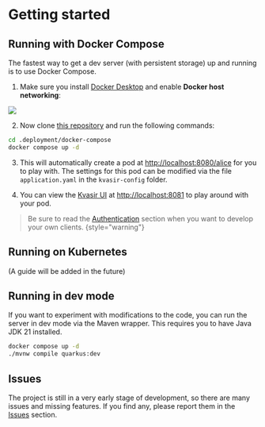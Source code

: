 # Getting started

## Running with Docker Compose

The fastest way to get a dev server (with persistent storage) up and running is to use Docker Compose.

1. Make sure you install <a href="https://www.docker.com/products/docker-desktop/#:~:text=Download%20Docker%20Desktop" target="_blank">Docker Desktop</a> and enable **Docker host networking**:

![](docker_host_networking.png)

2. Now clone [this repository](https://gitlab.ilabt.imec.be/kvasir/kvasir-server) and run the following commands:

```bash
cd .deployment/docker-compose
docker compose up -d
```

3. This will automatically create a pod at <a href="http://localhost:8080/alice" target="_blank">http://localhost:8080/alice</a> for you to play with.
The settings for this pod can be modified via the file `application.yaml` in the `kvasir-config` folder.

4. You can view the [Kvasir UI](Kvasir-UI.md) at <a href="http://localhost:8081" target="_blank">http://localhost:8081</a> to play around with your pod. 

> Be sure to read the [Authentication](Authentication.md) section when you want to develop your own clients.
{style="warning"}



## Running on Kubernetes
(A guide will be added in the future)

## Running in dev mode

If you want to experiment with modifications to the code, you can run the server in dev mode via the Maven wrapper.
This requires you to have Java JDK 21 installed.

```bash
docker compose up -d
./mvnw compile quarkus:dev
```

## Issues

The project is still in a very early stage of development, so there are many issues and missing features. If you find
any, please report them in the [Issues](https://gitlab.ilabt.imec.be/kvasir/kvasir-server/-/issues) section.
